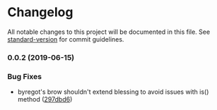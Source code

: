 # Changelog

All notable changes to this project will be documented in this file. See [standard-version](https://github.com/conventional-changelog/standard-version) for commit guidelines.

### 0.0.2 (2019-06-15)


### Bug Fixes

* byregot's brow shouldn't extend blessing to avoid issues with is() method ([297dbd6](https://github.com/ffxiv-teamcraft/simulator/commit/297dbd6))
